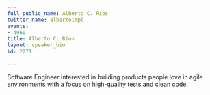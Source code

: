 ```yaml
---
full_public_name: Alberto C. Ríos
twitter_name: albertoimpl
events:
- 4960
title: Alberto C. Ríos
layout: speaker_bio
id: 2271

---
```

Software Engineer interested in building products people love in agile environments with a focus on high-quality tests and clean code.